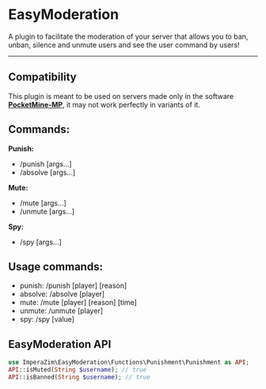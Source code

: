 # EasyModeration 

A plugin to facilitate the moderation of your server that allows you to ban, unban, silence and unmute users and see the user command by users! 
- - - -
## Compatibility 
This plugin is meant to be used on servers made only in the software **[PocketMine-MP](https://github.com/pmmp/PocketMine-MP)**, it may not work perfectly in variants of it.

## Commands:
 **Punish:**
- /punish [args...]
- /absolve [args...]

 **Mute:**
- /mute [args...] 
- /unmute [args...] 

 **Spy:**
- /spy [args...] 

## Usage commands:
- punish: /punish [player] [reason]
- absolve: /absolve [player]
- mute: /mute [player] [reason] [time]
- unmute: /unmute [player]
- spy: /spy [value]

## EasyModeration API
```php 
use ImperaZim\EasyModeration\Functions\Punishment\Punishment as API;
API::isMuted(String $username); // true
API::isBanned(String $username); // true
```
